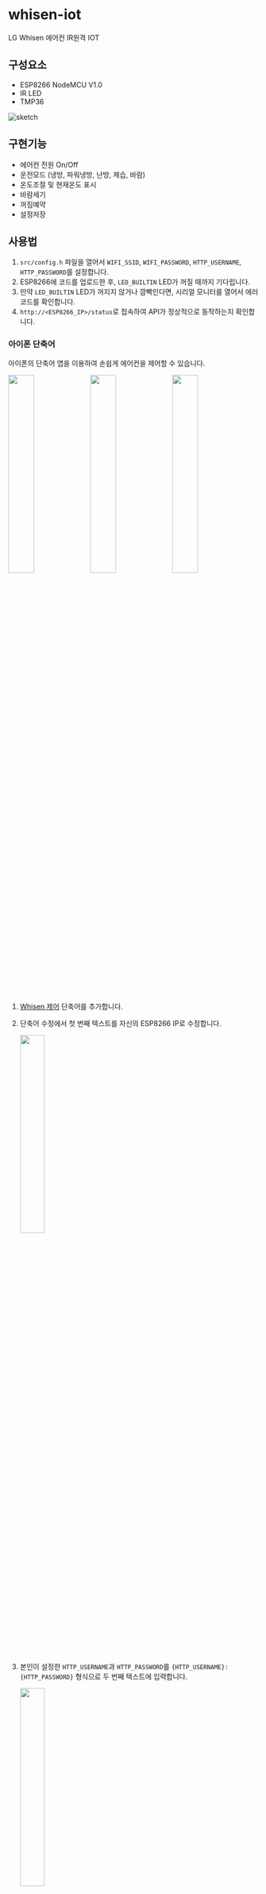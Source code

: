 # whisen-iot

LG Whisen 에어컨 IR원격 IOT

## 구성요소

- ESP8266 NodeMCU V1.0
- IR LED
- TMP36

![sketch](https://github.com/user-attachments/assets/413f3dbc-7688-4cc2-a401-7969003ea90a)


## 구현기능

- 에어컨 전원 On/Off
- 운전모드 (냉방, 파워냉방, 난방, 제습, 바람)
- 온도조절 및 현재온도 표시
- 바람세기
- 꺼짐예약
- 설정저장

## 사용법

1. `src/config.h` 파일을 열어서 `WIFI_SSID`, `WIFI_PASSWORD`, `HTTP_USERNAME`, `HTTP_PASSWORD`를 설정합니다.
2. ESP8266에 코드를 업로드한 후, `LED_BUILTIN` LED가 꺼질 때까지 기다립니다.
3. 만약 `LED_BUILTIN` LED가 꺼지지 않거나 깜빡인다면, 시리얼 모니터를 열어서 에러 코드를 확인합니다.
4. `http://<ESP8266_IP>/status`로 접속하여 API가 정상적으로 동작하는지 확인합니다.

### 아이폰 단축어

아이폰의 단축어 앱을 이용하여 손쉽게 에어컨을 제어할 수 있습니다.

<img src="https://github.com/user-attachments/assets/5e61d074-16a4-4014-9fd4-7fce30695df7" align="center" width="32%">
<img src="https://github.com/user-attachments/assets/f0cea4e1-6e73-4ec1-9929-8b0790c9cbae" align="center" width="32%">
<img src="https://github.com/user-attachments/assets/76db7d50-0e97-4c0d-a2ce-7dda0e3acc5f" align="center" width="32%">

1. [Whisen 제어](https://www.icloud.com/shortcuts/0e0be05ac42d4c2d922b8386ec511a6c) 단축어를 추가합니다.
   
2. 단축어 수정에서 첫 번째 텍스트를 자신의 ESP8266 IP로 수정합니다.
   
   <img src="https://github.com/user-attachments/assets/537c1d1d-8646-47dc-a3bf-edab5ce971fa" align="center" width="32%">

3. 본인이 설정한 `HTTP_USERNAME`과 `HTTP_PASSWORD`를 `{HTTP_USERNAME}:{HTTP_PASSWORD}` 형식으로 두 번째 텍스트에 입력합니다.
   
   <img src="https://github.com/user-attachments/assets/b59f86f8-e595-4cec-b094-10cfbba2589e" align="center" width="32%">

4. 단축어를 실행하여 정상적으로 API가 호출되는지 확인합니다.

### API

#### GET /status

에어컨의 현재 상태를 조회합니다.

##### Response

```json
{
    "state": {
        "power": true,          // boolean: 전원 상태
        "mode": "Cool",         // string:  운전모드 (Cool, Dry, Fan, Heat, Jet)
        "temperature": 24,      // number:  설정 온도 (15 ~ 30)
        "fan": "Fan0"           // string:  바람세기 (Fan0, Fan1, Fan2, Fan3, Fan4, NaturalWind)
    },
    "temperature": 25.17382813, // number: 현재 온도
    "uptime": 3729,             // number: 동작 시간 (초)
    "status": "ok"
}
```

#### PATCH /status

에어컨의 상태를 변경합니다.

##### Body

Content Type: application/json

```json
{
    "power": true,      // boolean?: 전원 상태
    "mode": "Cool",     // string?:  운전모드 (Cool, Dry, Fan, Heat, Jet)
    "temperature": 24,  // number?:  설정 온도 (15 ~ 30)
    "fan": "Fan0",      // string?:  바람세기 (Fan0, Fan1, Fan2, Fan3, Fan4, NaturalWind)
    "timer": 0,         // number?:  꺼짐 예약 (분)
    "save": true        // boolean?: 설정 저장
}
```

## License

MIT